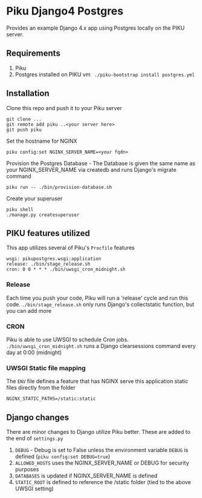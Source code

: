 # Piku Django4 Postgres

Provides an example Django 4.x app using Postgres locally on the PIKU server.

## Requirements
1. Piku
2. Postgres installed on PIKU vm
    ``` ./piku-bootstrap install postgres.yml```

## Installation
Clone this repo and push it to your Piku server
```
git clone ...
git remote add piku ..<your server here>    
git push piku
```
Set the hostname for NGINX
```
piku config:set NGINX_SERVER_NAME=<your fqdn>
```
Provision the Postgres Database - The Database is given the same name as your NGINX_SERVER_NAME via createdb and runs Django's migrate command
```
piku run -- ./bin/provision-database.sh
```

Create your superuser
```
piku shell
./manage.py createsuperuser
```


## PIKU features utilized
This app utilizes several of Piku's ```Procfile``` features
```
wsgi: pikupostgres.wsgi:application
release: ./bin/stage_release.sh
cron: 0 0 * * * ./bin/uwsgi_cron_midnight.sh
```

### Release
Each time you push your code, Piku will run a 'release' cycle and run this code.  ```./bin/stage_release.sh``` only runs Django's collectstatic function, but you can add more

### CRON
Piku is able to use UWSGI to schedule Cron jobs.  ```./bin/uwsgi_cron_midnight.sh``` runs a Django clearsessions command every day at 0:00 (midnight)

### UWSGI Static file mapping
The ```ENV``` file defines a feature that has NGINX serve this application static files directly from the folder
```
NGINX_STATIC_PATHS=/static:static
```
## Django changes
There are minor changes to Django utilize Piku better.  These are added to the end of ```settings.py```
1. ```DEBUG``` - Debug is set to False unless the environment variable ```DEBUG``` is defined (```piku config:set DEBUG=true```)
2. ```ALLOWED_HOSTS```  uses the NGINX_SERVER_NAME or DEBUG for security purposes
3. ```DATABASES``` is updated if NGINX_SERVER_NAME is defined
4. ```STATIC_ROOT``` is defined to reference the /static folder (tied to the above UWSGI setting)

